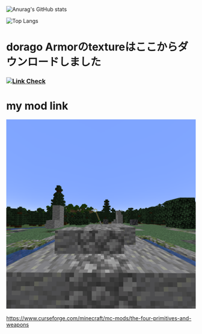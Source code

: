 ![Anurag's GitHub stats](https://github-readme-stats.vercel.app/api?username=hrmcngs&show_icons=true&theme=dark)

![Top Langs](https://github-readme-stats.vercel.app/api/top-langs/?username=hrmcngs&layout=compact)

# dorago Armorのtextureはここからダウンロードしました
### [![Link Check](https://github.com/janosh/awesome-normalizing-flows/actions/workflows/link-check.yml/badge.svg)](https://github.com/GitPois1x/DragonLoot/tree/1.20/src/main/resources/assets/dragonloot/textures)


# my mod link

[![Link Check](https://github.com/hrmcngs/The-four-primitives-and-Weapons/blob/475bc9b34c97291965ab2d306a5c9cd7daa21b02/src/main/resources/logo.png)](https://www.curseforge.com/minecraft/mc-mods/the-four-primitives-and-weapons/files)

https://www.curseforge.com/minecraft/mc-mods/the-four-primitives-and-weapons

